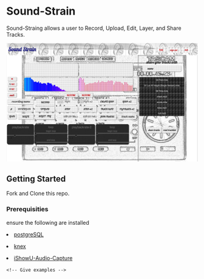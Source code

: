 
# Sound-Strain
Sound-Straing allows a user to Record, Upload, Edit, Layer, and Share Tracks.

![Alt text](./ssrm.png?raw=true "Optional Title")



## Getting Started

<!-- These instructions will get you a copy of the project up and running on your local machine for development and testing purposes. See deployment for notes on how to deploy the project on a live system. -->

Fork and Clone this repo.

### Prerequisities

<!-- What things you need to install the software and how to install them -->
ensure the following are installed

<a href='http://exponential.io/blog/2015/02/21/install-postgresql-on-mac-os-x-via-brew/'><li>postgreSQL</li></a>

<a href='http://knexjs.org/'><li>knex</li></a>

<a href='https://support.shinywhitebox.com/hc/en-us/articles/204161459-Installing-iShowU-Audio-Capture
'><li>iShowU-Audio-Capture</li></a>

```
<!-- Give examples -->
```

<!-- ### Installing

A step by step series of examples that tell you have to get a development env running

Stay what the step will be

```
Give the example
```

And repeat

```
until finished
```

End with an example of getting some data out of the system or using it for a little demo

## Running the tests

Explain how to run the automated tests for this system

### Break down into end to end tests

Explain what these tests test and why

```
Give an example
```

### And coding style tests

Explain what these tests test and why

```
Give an example
```

## Deployment

Add additional notes about how to deploy this on a live system

## Built With

* Dropwizard - Bla bla bla
* Maven - Maybe
* Atom - ergaerga

## Contributing

Please read [CONTRIBUTING.md](CONTRIBUTING.md) for details on our code of conduct, and the process for submitting pull requests to us.

## Versioning

We use [SemVer](http://semver.org/) for versioning. For the versions available, see the [tags on this repository](https://github.com/your/project/tags). 

## Authors

* **Billie Thompson** - *Initial work* - [PurpleBooth](https://github.com/PurpleBooth)

See also the list of [contributors](https://github.com/your/project/contributors) who participated in this project.

## License

This project is licensed under the MIT License - see the [LICENSE.md](LICENSE.md) file for details

## Acknowledgments

* Hat tip to anyone who's code was used
* Inspiration
* etc
